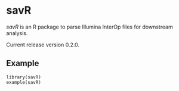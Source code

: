 savR
================================

*savR* is an R package to parse Illumina InterOp
files for downstream analysis.

Current release version 0.2.0.

Example
--------

```
library(savR)
example(savR)
```
